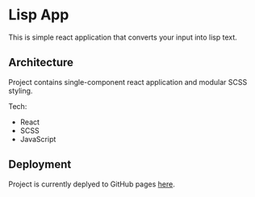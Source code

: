 # Lisp App

This is simple react application that converts your input into lisp text.

## Architecture

Project contains single-component react application and modular SCSS styling.

Tech:
* React
* SCSS
* JavaScript

## Deployment

Project is currently deplyed to GitHub pages [here](https://zucek20.github.io/lisp-app/).